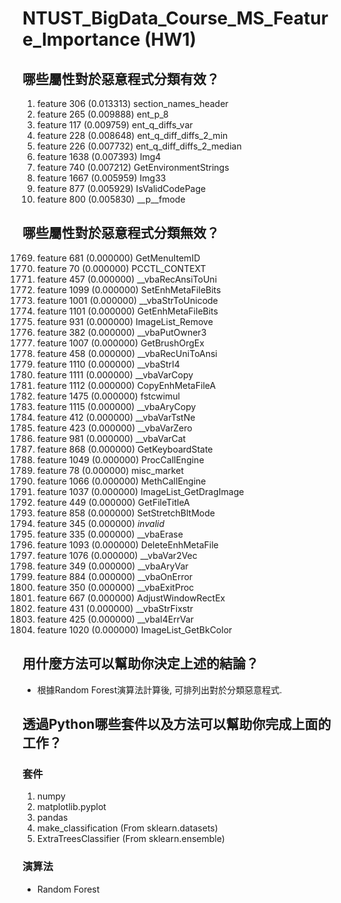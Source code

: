 # NTUST_BigData_Course_MS_Feature_Importance (HW1)
## 哪些屬性對於惡意程式分類有效？

1. feature 306 (0.013313) section_names_header
2. feature 265 (0.009888) ent_p_8
3. feature 117 (0.009759) ent_q_diffs_var
4. feature 228 (0.008648) ent_q_diff_diffs_2_min
5. feature 226 (0.007732) ent_q_diff_diffs_2_median
6. feature 1638 (0.007393) Img4
7. feature 740 (0.007212) GetEnvironmentStrings
8. feature 1667 (0.005959) Img33
9. feature 877 (0.005929) IsValidCodePage
10. feature 800 (0.005830) __p__fmode

## 哪些屬性對於惡意程式分類無效？

1769. feature 681 (0.000000) GetMenuItemID
1770. feature 70 (0.000000) PCCTL_CONTEXT
1771. feature 457 (0.000000) __vbaRecAnsiToUni
1772. feature 1099 (0.000000) SetEnhMetaFileBits
1773. feature 1001 (0.000000) __vbaStrToUnicode
1774. feature 1101 (0.000000) GetEnhMetaFileBits
1775. feature 931 (0.000000) ImageList_Remove
1776. feature 382 (0.000000) __vbaPutOwner3
1777. feature 1007 (0.000000) GetBrushOrgEx
1778. feature 458 (0.000000) __vbaRecUniToAnsi
1779. feature 1110 (0.000000) __vbaStrI4
1780. feature 1111 (0.000000) __vbaVarCopy
1781. feature 1112 (0.000000) CopyEnhMetaFileA
1782. feature 1475 (0.000000) fstcwimul
1783. feature 1115 (0.000000) __vbaAryCopy
1784. feature 412 (0.000000) __vbaVarTstNe
1785. feature 423 (0.000000) __vbaVarZero
1786. feature 981 (0.000000) __vbaVarCat
1787. feature 868 (0.000000) GetKeyboardState
1788. feature 1049 (0.000000) ProcCallEngine
1789. feature 78 (0.000000) misc_market
1790. feature 1066 (0.000000) MethCallEngine
1791. feature 1037 (0.000000) ImageList_GetDragImage
1792. feature 449 (0.000000) GetFileTitleA
1793. feature 858 (0.000000) SetStretchBltMode
1794. feature 345 (0.000000) *invalid*
1795. feature 335 (0.000000) __vbaErase
1796. feature 1093 (0.000000) DeleteEnhMetaFile
1797. feature 1076 (0.000000) __vbaVar2Vec
1798. feature 349 (0.000000) __vbaAryVar
1799. feature 884 (0.000000) __vbaOnError
1800. feature 350 (0.000000) __vbaExitProc
1801. feature 667 (0.000000) AdjustWindowRectEx
1802. feature 431 (0.000000) __vbaStrFixstr
1803. feature 425 (0.000000) __vbaI4ErrVar
1804. feature 1020 (0.000000) ImageList_GetBkColor

## 用什麼方法可以幫助你決定上述的結論？

* 根據Random Forest演算法計算後, 可排列出對於分類惡意程式.

## 透過Python哪些套件以及方法可以幫助你完成上面的工作？

### 套件
1. numpy
2. matplotlib.pyplot
3. pandas
4. make_classification  (From sklearn.datasets)
5. ExtraTreesClassifier (From sklearn.ensemble)

### 演算法
* Random Forest
